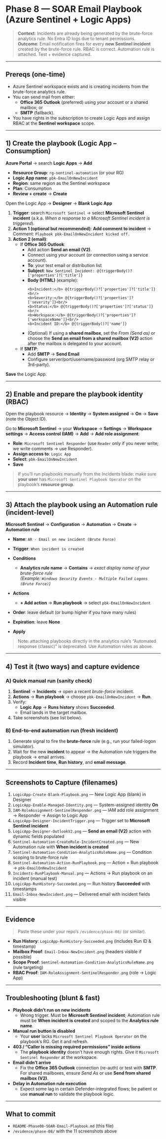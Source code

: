 # Phase 8 — SOAR Email Playbook (Azure Sentinel + Logic Apps)

> **Context**: Incidents are already being generated by the brute-force analytics rule. No Entra ID logs due to tenant permissions.  
> **Outcome**: Email notification fires for every **new Sentinel incident** created by the brute-force rule. RBAC is correct. Automation rule is attached. Test + evidence captured.

---

## Prereqs (one-time)
- Azure Sentinel workspace exists and is creating incidents from the brute-force analytics rule.
- You can send mail from either:
  - **Office 365 Outlook** (preferred) using your account or a shared mailbox; or
  - **SMTP** (fallback).
- You have rights in the subscription to create Logic Apps and assign RBAC at the **Sentinel workspace** scope.

---

## 1) Create the playbook (Logic App – Consumption)

**Azure Portal** → search **Logic Apps** → **Add**  
- **Resource Group**: `rg-sentinel-automation` (or your RG)  
- **Logic App name**: `pbk-EmailOnNewIncident`  
- **Region**: same region as the Sentinel workspace  
- **Plan**: Consumption  
- **Review + create** → **Create**

Open the Logic App → **Designer** → **Blank Logic App**  
1. **Trigger**: search `Microsoft Sentinel` → select **Microsoft Sentinel incident** (a.k.a. *When a response to a Microsoft Sentinel incident is triggered*).  
2. **Action 1 (optional but recommended)**: **Add comment to incident** → Comment: `Playbook pbk-EmailOnNewIncident kicked off.`  
3. **Action 2 (email)**:  
   - If **Office 365 Outlook**:
     - Add action **Send an email (V2)**.  
     - Connect using your account (or connection using a service account).  
     - **To**: your test email or distribution list  
     - **Subject**: `New Sentinel Incident: @{triggerBody()?['properties']?['title']}`  
     - **Body (HTML)** (example):
       ```
       <b>Incident:</b> @{triggerBody()?['properties']?['title']}<br/>
       <b>Severity:</b> @{triggerBody()?['properties']?['severity']}<br/>
       <b>Status:</b> @{triggerBody()?['properties']?['status']}<br/>
       <b>Workspace:</b> @{triggerBody()?['properties']?['workspaceName']}<br/>
       <b>Incident ID:</b> @{triggerBody()?['name']}
       ```
     - (Optional) If using a **shared mailbox**, set the *From (Send as)* or choose the **Send an email from a shared mailbox (V2)** action after the mailbox is delegated to your account.
   - If **SMTP**:
     - Add **SMTP** → **Send Email**  
     - Configure server/port/username/password (org SMTP relay or 3rd-party).

**Save** the Logic App.

---

## 2) Enable and prepare the playbook identity (RBAC)

Open the playbook resource → **Identity** → **System assigned** → **On** → **Save** (note the Object ID).

Go to **Microsoft Sentinel** → your **Workspace** → **Settings** → **Workspace settings** → **Access control (IAM)** → **Add** → **Add role assignment**:
- **Role**: `Microsoft Sentinel Responder` (use `Reader` only if you never write; we write comments → use Responder).
- **Assign access to**: `Logic App`
- **Select**: `pbk-EmailOnNewIncident`
- **Save**

> If you’ll run playbooks manually from the Incidents blade: make sure **your user** has `Microsoft Sentinel Playbook Operator` on the playbook’s **resource group**.

---

## 3) Attach the playbook using an **Automation rule** (incident-level)

**Microsoft Sentinel** → **Configuration** → **Automation** → **Create** → **Automation rule**

- **Name**: `AR - Email on new incident (Brute Force)`
- **Trigger**: `When incident is created`
- **Conditions**  
  - **Analytics rule name** → **Contains** → *exact display name of your brute-force rule*  
    *(Example: `Windows Security Events - Multiple Failed Logons (Brute Force)`)*

- **Actions**  
  - **+ Add action** → **Run playbook** → select `pbk-EmailOnNewIncident`

- **Order**: leave default (or bump higher if you have many rules)  
- **Expiration**: leave **None**  
- **Apply**

> Note: attaching playbooks directly in the analytics rule’s “Automated response (classic)” is deprecated. Use Automation rules as above.

---

## 4) Test it (two ways) and capture evidence

### A) Quick manual run (sanity check)
1. **Sentinel** → **Incidents** → open a recent *brute-force* incident.
2. **Actions** → **Run playbook** → choose `pbk-EmailOnNewIncident` → **Run**.
3. Verify:
   - **Logic App** → **Runs history** shows **Succeeded**.
   - Email lands in the target mailbox.
4. Take screenshots (see list below).

### B) End-to-end automation run (fresh incident)
1. Generate signal to fire the **brute-force** rule (e.g., run your failed-logon simulator).
2. Wait for the new **incident** to appear → the Automation rule triggers the playbook → email arrives.
3. Record **Incident time**, **Run history**, and **email message**.

---

## Screenshots to Capture (filenames)

1. `LogicApp-Create-Blank-Playbook.png` — New Logic App (blank) in Designer  
2. `LogicApp-Enable-Managed-Identity.png` — System-assigned identity **On**  
3. `IAM-RoleAssignment-SentinelResponder.png` — IAM add role assignment → Responder → Assign to Logic App  
4. `LogicApp-Designer-IncidentTrigger.png` — Trigger set to **Microsoft Sentinel incident**  
5. `LogicApp-Designer-OutlookV2.png` — **Send an email (V2)** action with dynamic fields populated  
6. `Sentinel-Automation-CreateRule-IncidentCreated.png` — New Automation rule with **When incident is created**  
7. `Sentinel-Automation-Condition-AnalyticsRuleName.png` — Condition scoping to brute-force rule  
8. `Sentinel-Automation-Action-RunPlaybook.png` — Action = Run playbook → `pbk-EmailOnNewIncident`  
9. `Incidents-RunPlaybook-Manual.png` — Actions → Run playbook on an incident (manual test)  
10. `LogicApp-RunHistory-Succeeded.png` — Run history **Succeeded** with timestamps  
11. `Email-Inbox-NewIncident.png` — Delivered email with incident fields visible

---

## Evidence

> Paste these under your repo’s `/evidence/phase-08/` (or similar).

- **Run History**: `LogicApp-RunHistory-Succeeded.png` (includes Run ID & timestamp)  
- **Mailbox Proof**: `Email-Inbox-NewIncident.png` (headers visible if possible)  
- **Scope Proof**: `Sentinel-Automation-Condition-AnalyticsRuleName.png` (rule targeting)  
- **RBAC Proof**: `IAM-RoleAssignment-SentinelResponder.png` (role → Logic App)  

---

## Troubleshooting (blunt & fast)

- **Playbook didn’t run on new incidents**  
  - Wrong trigger. Must be **Microsoft Sentinel incident**; Automation rule must be **When incident is created** and scoped to the **Analytics rule name**.  
- **Manual run button is disabled**  
  - Your **user** lacks `Microsoft Sentinel Playbook Operator` on the playbook’s RG. Get it and refresh.  
- **403 / “Caller is missing required permissions” inside actions**  
  - The **playbook identity** doesn’t have enough rights. Give it `Microsoft Sentinel Responder` at the workspace.  
- **Email didn’t arrive**  
  - Fix the **Office 365 Outlook** connection (re-auth) or test with **SMTP**. For shared mailboxes, ensure *Send As* or use **Send from shared mailbox (V2)**.  
- **Delay in Automation rule execution**  
  - Expect some lag in certain Defender-integrated flows; be patient or use **manual run** to validate the playbook logic.

---

## What to commit
- `README-Phase08-SOAR-Email-Playbook.md` (this file)
- `/evidence/phase-08/` with the 11 screenshots above
